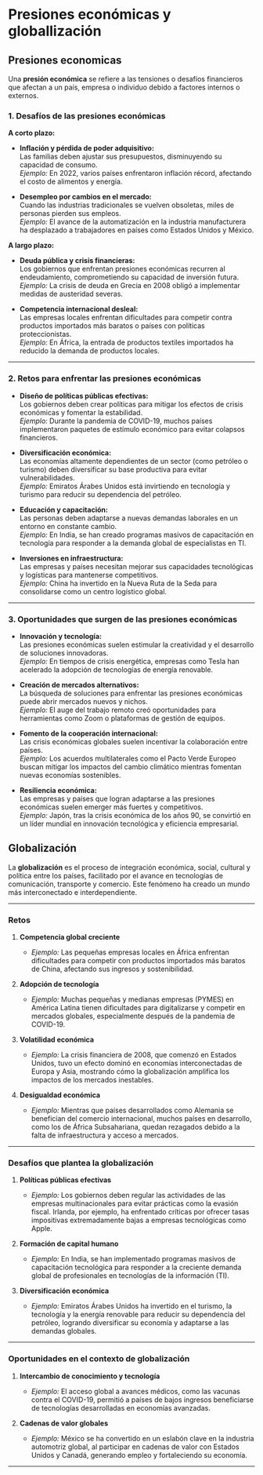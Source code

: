 # Presiones económicas y globallización

## **Presiones economicas**

Una **presión económica** se refiere a las tensiones o desafíos financieros que afectan a un país, empresa o individuo debido a factores internos o externos.

### **1. Desafíos de las presiones económicas**

**A corto plazo:**

- **Inflación y pérdida de poder adquisitivo:**  
    Las familias deben ajustar sus presupuestos, disminuyendo su capacidad de consumo.  
    _Ejemplo:_ En 2022, varios países enfrentaron inflación récord, afectando el costo de alimentos y energía.
    
- **Desempleo por cambios en el mercado:**  
    Cuando las industrias tradicionales se vuelven obsoletas, miles de personas pierden sus empleos.  
    _Ejemplo:_ El avance de la automatización en la industria manufacturera ha desplazado a trabajadores en países como Estados Unidos y México.
    

**A largo plazo:**

- **Deuda pública y crisis financieras:**  
    Los gobiernos que enfrentan presiones económicas recurren al endeudamiento, comprometiendo su capacidad de inversión futura.  
    _Ejemplo:_ La crisis de deuda en Grecia en 2008 obligó a implementar medidas de austeridad severas.
    
- **Competencia internacional desleal:**  
    Las empresas locales enfrentan dificultades para competir contra productos importados más baratos o países con políticas proteccionistas.  
    _Ejemplo:_ En África, la entrada de productos textiles importados ha reducido la demanda de productos locales.
    

---

### **2. Retos para enfrentar las presiones económicas**

- **Diseño de políticas públicas efectivas:**  
    Los gobiernos deben crear políticas para mitigar los efectos de crisis económicas y fomentar la estabilidad.  
    _Ejemplo:_ Durante la pandemia de COVID-19, muchos países implementaron paquetes de estímulo económico para evitar colapsos financieros.
    
- **Diversificación económica:**  
    Las economías altamente dependientes de un sector (como petróleo o turismo) deben diversificar su base productiva para evitar vulnerabilidades.  
    _Ejemplo:_ Emiratos Árabes Unidos está invirtiendo en tecnología y turismo para reducir su dependencia del petróleo.
    
- **Educación y capacitación:**  
    Las personas deben adaptarse a nuevas demandas laborales en un entorno en constante cambio.  
    _Ejemplo:_ En India, se han creado programas masivos de capacitación en tecnología para responder a la demanda global de especialistas en TI.
    
- **Inversiones en infraestructura:**  
    Las empresas y países necesitan mejorar sus capacidades tecnológicas y logísticas para mantenerse competitivos.  
    _Ejemplo:_ China ha invertido en la Nueva Ruta de la Seda para consolidarse como un centro logístico global.
    

---

### **3. Oportunidades que surgen de las presiones económicas**

- **Innovación y tecnología:**  
    Las presiones económicas suelen estimular la creatividad y el desarrollo de soluciones innovadoras.  
    _Ejemplo:_ En tiempos de crisis energética, empresas como Tesla han acelerado la adopción de tecnologías de energía renovable.
    
- **Creación de mercados alternativos:**  
    La búsqueda de soluciones para enfrentar las presiones económicas puede abrir mercados nuevos y nichos.  
    _Ejemplo:_ El auge del trabajo remoto creó oportunidades para herramientas como Zoom o plataformas de gestión de equipos.
    
- **Fomento de la cooperación internacional:**  
    Las crisis económicas globales suelen incentivar la colaboración entre países.  
    _Ejemplo:_ Los acuerdos multilaterales como el Pacto Verde Europeo buscan mitigar los impactos del cambio climático mientras fomentan nuevas economías sostenibles.
    
- **Resiliencia económica:**  
    Las empresas y países que logran adaptarse a las presiones económicas suelen emerger más fuertes y competitivos.  
    _Ejemplo:_ Japón, tras la crisis económica de los años 90, se convirtió en un líder mundial en innovación tecnológica y eficiencia empresarial.

## **Globalización**

La **globalización** es el proceso de integración económica, social, cultural y política entre los países, facilitado por el avance en tecnologías de comunicación, transporte y comercio. Este fenómeno ha creado un mundo más interconectado e interdependiente.

---

### **Retos**

1. **Competencia global creciente**
    
    - _Ejemplo:_ Las pequeñas empresas locales en África enfrentan dificultades para competir con productos importados más baratos de China, afectando sus ingresos y sostenibilidad.
2. **Adopción de tecnología**
    
    - _Ejemplo:_ Muchas pequeñas y medianas empresas (PYMES) en América Latina tienen dificultades para digitalizarse y competir en mercados globales, especialmente después de la pandemia de COVID-19.
3. **Volatilidad económica**
    
    - _Ejemplo:_ La crisis financiera de 2008, que comenzó en Estados Unidos, tuvo un efecto dominó en economías interconectadas de Europa y Asia, mostrando cómo la globalización amplifica los impactos de los mercados inestables.
4. **Desigualdad económica**
    
    - _Ejemplo:_ Mientras que países desarrollados como Alemania se benefician del comercio internacional, muchos países en desarrollo, como los de África Subsahariana, quedan rezagados debido a la falta de infraestructura y acceso a mercados.

---

### **Desafíos que plantea la globalización**

1. **Políticas públicas efectivas**
    
    - _Ejemplo:_ Los gobiernos deben regular las actividades de las empresas multinacionales para evitar prácticas como la evasión fiscal. Irlanda, por ejemplo, ha enfrentado críticas por ofrecer tasas impositivas extremadamente bajas a empresas tecnológicas como Apple.
2. **Formación de capital humano**
    
    - _Ejemplo:_ En India, se han implementado programas masivos de capacitación tecnológica para responder a la creciente demanda global de profesionales en tecnologías de la información (TI).
3. **Diversificación económica**
    
    - _Ejemplo:_ Emiratos Árabes Unidos ha invertido en el turismo, la tecnología y la energía renovable para reducir su dependencia del petróleo, logrando diversificar su economía y adaptarse a las demandas globales.

---

### **Oportunidades en el contexto de globalización**

1. **Intercambio de conocimiento y tecnología**
    
    - _Ejemplo:_ El acceso global a avances médicos, como las vacunas contra el COVID-19, permitió a países de bajos ingresos beneficiarse de tecnologías desarrolladas en economías avanzadas.
2. **Cadenas de valor globales**
    
    - _Ejemplo:_ México se ha convertido en un eslabón clave en la industria automotriz global, al participar en cadenas de valor con Estados Unidos y Canadá, generando empleo y fortaleciendo su economía.

---
